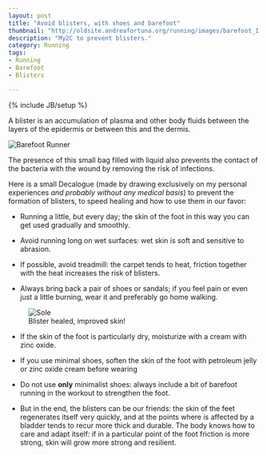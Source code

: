 ```yaml
---
layout: post
title: "Avoid blisters, with shoes and barefoot"
thumbnail: "http://oldsite.andreafortuna.org/running/images/barefoot_1.jpg"
description: "My2C to prevent blisters."
category: Running
tags: 
- Running
- Barefoot
- Blisters

---
```

{% include JB/setup %}

A blister is an accumulation of plasma and other body fluids between the layers of the epidermis or between this and the dermis.

![Barefoot Runner](http://oldsite.andreafortuna.org/running/images/barefoot_1.jpg)
<!-- more -->

The presence of this small bag filled with liquid also prevents the contact of the bacteria with the wound by removing the risk of infections.

Here is a small Decalogue (made by drawing exclusively on my personal experiences *and probably without any medical basis*) to prevent the formation of blisters, to speed healing and how to use them in our favor:

- Running a little, but every day; the skin of the foot in this way you can get used gradually and smoothly.

- Avoid running long on wet surfaces: wet skin is soft and sensitive to abrasion.

- If possible, avoid treadmill: the carpet tends to heat, friction together with the heat increases the risk of blisters.

- Always bring back a pair of shoes or sandals; if you feel pain or even just a little burning, wear it and preferably go home walking.

<figure>
  <img src="http://oldsite.andreafortuna.org/running/images/barefoot_2.jpg" alt="Sole">
  <figcaption>Blister healed, improved skin!</figcaption>
</figure>

- If the skin of the foot is particularly dry, moisturize with a cream with zinc oxide.

- If you use minimal shoes, soften the skin of the foot with petroleum jelly or zinc oxide cream before wearing

- Do not use **only** minimalist shoes: always include a bit of barefoot running in the workout to strengthen the foot.

- But in the end, the blisters can be our friends: the skin of the feet regenerates itself very quickly, and at the points where is affected by a bladder tends to recur more thick and durable. 
The body knows how to care and adapt itself: if in a particular point of the foot friction is more strong, skin will grow more strong and resilient.
